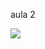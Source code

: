 aula 2


![](https://media.giphy.com/media/v1.Y2lkPTc5MGI3NjExYmx1MnB1emxmOXBhaXI1d3Z2cGNtc2tnM2p6cDA3NWYydXM1Z3QyYyZlcD12MV9pbnRlcm5hbF9naWZfYnlfaWQmY3Q9Zw/26ufnPajaNPTrBNdK/giphy.gif)
